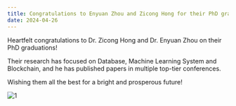 ```yaml
---
title: Congratulations to Enyuan Zhou and Zicong Hong for their PhD graduations!
date: 2024-04-26
---
```


Heartfelt congratulations to Dr. Zicong Hong and Dr. Enyuan Zhou on their PhD graduations!

Their research has focused on Database, Machine Learning System and Blockchain, and he has published papers in multiple top-tier conferences. 

Wishing them all the best for a bright and prosperous future!

![1](1.jpg)